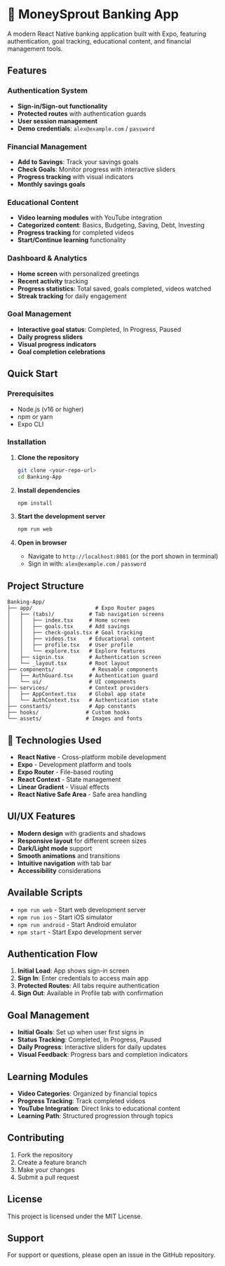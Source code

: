 # 🏦 MoneySprout Banking App

A modern React Native banking application built with Expo, featuring authentication, goal tracking, educational content, and financial management tools.

## Features

### Authentication System
- **Sign-in/Sign-out functionality**
- **Protected routes** with authentication guards
- **User session management**
- **Demo credentials**: `alex@example.com` / `password`

### Financial Management
- **Add to Savings**: Track your savings goals
- **Check Goals**: Monitor progress with interactive sliders
- **Progress tracking** with visual indicators
- **Monthly savings goals**

### Educational Content
- **Video learning modules** with YouTube integration
- **Categorized content**: Basics, Budgeting, Saving, Debt, Investing
- **Progress tracking** for completed videos
- **Start/Continue learning** functionality

### Dashboard & Analytics
- **Home screen** with personalized greetings
- **Recent activity** tracking
- **Progress statistics**: Total saved, goals completed, videos watched
- **Streak tracking** for daily engagement

### Goal Management
- **Interactive goal status**: Completed, In Progress, Paused
- **Daily progress sliders**
- **Visual progress indicators**
- **Goal completion celebrations**

## Quick Start

### Prerequisites
- Node.js (v16 or higher)
- npm or yarn
- Expo CLI

### Installation

1. **Clone the repository**
   ```bash
   git clone <your-repo-url>
   cd Banking-App
   ```

2. **Install dependencies**
   ```bash
   npm install
   ```

3. **Start the development server**
   ```bash
   npm run web
   ```

4. **Open in browser**
   - Navigate to `http://localhost:8081` (or the port shown in terminal)
   - Sign in with: `alex@example.com` / `password`

## Project Structure

```
Banking-App/
├── app/                    # Expo Router pages
│   ├── (tabs)/           # Tab navigation screens
│   │   ├── index.tsx     # Home screen
│   │   ├── goals.tsx     # Add savings
│   │   ├── check-goals.tsx # Goal tracking
│   │   ├── videos.tsx    # Educational content
│   │   ├── profile.tsx   # User profile
│   │   └── explore.tsx   # Explore features
│   ├── signin.tsx        # Authentication screen
│   └── _layout.tsx       # Root layout
├── components/            # Reusable components
│   ├── AuthGuard.tsx     # Authentication guard
│   └── ui/               # UI components
├── services/             # Context providers
│   ├── AppContext.tsx    # Global app state
│   └── AuthContext.tsx   # Authentication state
├── constants/            # App constants
├── hooks/               # Custom hooks
└── assets/              # Images and fonts
```

## 🔧 Technologies Used

- **React Native** - Cross-platform mobile development
- **Expo** - Development platform and tools
- **Expo Router** - File-based routing
- **React Context** - State management
- **Linear Gradient** - Visual effects
- **React Native Safe Area** - Safe area handling

## UI/UX Features

- **Modern design** with gradients and shadows
- **Responsive layout** for different screen sizes
- **Dark/Light mode** support
- **Smooth animations** and transitions
- **Intuitive navigation** with tab bar
- **Accessibility** considerations

## Available Scripts

- `npm run web` - Start web development server
- `npm run ios` - Start iOS simulator
- `npm run android` - Start Android emulator
- `npm start` - Start Expo development server

## Authentication Flow

1. **Initial Load**: App shows sign-in screen
2. **Sign In**: Enter credentials to access main app
3. **Protected Routes**: All tabs require authentication
4. **Sign Out**: Available in Profile tab with confirmation

## Goal Management

- **Initial Goals**: Set up when user first signs in
- **Status Tracking**: Completed, In Progress, Paused
- **Daily Progress**: Interactive sliders for daily updates
- **Visual Feedback**: Progress bars and completion indicators

## Learning Modules

- **Video Categories**: Organized by financial topics
- **Progress Tracking**: Track completed videos
- **YouTube Integration**: Direct links to educational content
- **Learning Path**: Structured progression through topics

## Contributing

1. Fork the repository
2. Create a feature branch
3. Make your changes
4. Submit a pull request

## License

This project is licensed under the MIT License.

## Support

For support or questions, please open an issue in the GitHub repository.
